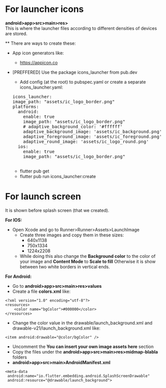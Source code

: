 For launcher icons
====

**android>app>src>main>res>**  
This is where the launcher files according to different densities of devices are stored.  

** There are ways to create these:

* App icon generators like:
    * https://appicon.co

* [PREFFERED] Use the package icons_launcher from pub.dev
    * Add config (at the root) to pubspec.yaml or create a separate icons_launcher.yaml:
    
    <pre>icons_launcher:
  image_path: "assets/ic_logo_border.png"
  platforms:
    android:
      enable: true
      image_path: "assets/ic_logo_border.png"
      # adaptive_background_color: '#ffffff'
      adaptive_background_image: 'assets/ic_background.png'
      adaptive_foreground_image: 'assets/ic_foreground.png'
      adaptive_round_image: 'assets/ic_logo_round.png'      
    ios:
      enable: true
      image_path: "assets/ic_logo_border.png"
    </pre>

    * flutter pub get
    * flutter pub run icons_launcher:create

For launch screen 
====

 It is shown before splash screen (that we created).

**For IOS:**

*  Open Xcode and go to Runner>Runner>Assets>LaunchImage
    * Create three images and copy them in these sizes:  
        * 640x1138
        * 750x1334
        * 1224x2208
    * While doing this also change the **Background color** to the color of your image and **Content Mode** to **Scale to fill** Otherwise it is show between two white borders in vertical ends.

**For Android:**    
* Go to **android>app>src>main>res>values**
* Create a file **colors.xml** like:
```
<?xml version="1.0" encoding="utf-8"?>
<resources>
    <color name="bgColor">#000000</color>
</resources>
```
* Change the color value in the drawable/launch_background.xml and drawable-v21/launch_background.xml like:
```
<item android:drawable="@color/bgColor" />
```
* Uncomment the **You can insert your own image assets here** section
* Copy the files under the **android>app>src>main>res>midmap-blabla** folders
* **android>app>src>main>AndroidManifest.xml**

```
<meta-data 
 android:name="io.flutter.embedding.android.SplashScreenDrawable"
 android:resource="@drawable/launch_background">
```